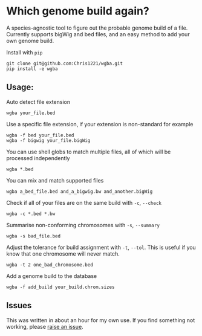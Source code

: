 # Which genome build again?

A species-agnostic tool to figure out the probable genome build of a file. Currently supports bigWig and bed files, and an easy method to add your own genome build.

Install with `pip`

```{sh}
git clone git@github.com:Chris1221/wgba.git
pip install -e wgba
```

## Usage:

Auto detect file extension

```{sh}
wgba your_file.bed
```

Use a specific file extension, if your extension is non-standard for example

```{sh}
wgba -f bed your_file.bed
wgba -f bigwig your_file.bigWig
```

You can use shell globs to match multiple files, all of which will be processed independently

```{sh}
wgba *.bed 
```

You can mix and match supported files

```{sh}
wgba a_bed_file.bed and_a_bigwig.bw and_another.bigWig
```

Check if all of your files are on the same build with `-c`, `--check` 

```{sh}
wgba -c *.bed *.bw 
```

Summarise non-conforming chromosomes with `-s`, `--summary`

```{sh}
wgba -s bad_file.bed
```

Adjust the tolerance for build assignment with `-t`, `--tol`. This is useful if you know that one chromosome will never match.

```{sh}
wgba -t 2 one_bad_chromosome.bed
```

Add a genome build to the database

```{sh}
wgba -f add_build your_build.chrom.sizes
```

## Issues

This was written in about an hour for my own use. If you find something not working, please [raise an issue](https://github.com/Chris1221/wgba/issues/new/choose).

